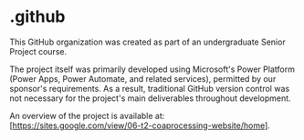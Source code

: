 # .github

This GitHub organization was created as part of an undergraduate Senior Project course.

The project itself was primarily developed using Microsoft's Power Platform (Power Apps, Power Automate, and related services), permitted by our sponsor's requirements. As a result, traditional GitHub version control was not necessary for the project's main deliverables throughout development.

An overview of the project is available at: [https://sites.google.com/view/06-t2-coaprocessing-website/home].

